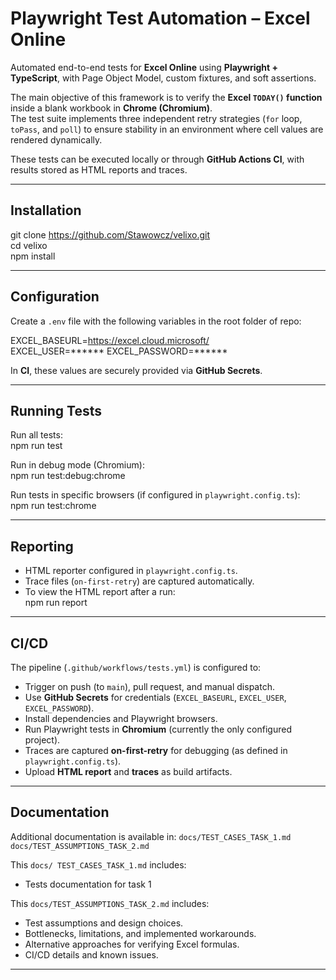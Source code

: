 # Playwright Test Automation – Excel Online

Automated end-to-end tests for **Excel Online** using **Playwright + TypeScript**, with Page Object Model, custom fixtures, and soft assertions.

The main objective of this framework is to verify the **Excel `TODAY()` function** inside a blank workbook in **Chrome (Chromium)**.  
The test suite implements three independent retry strategies (`for` loop, `toPass`, and `poll`) to ensure stability in an environment where cell values are rendered dynamically.

These tests can be executed locally or through **GitHub Actions CI**, with results stored as HTML reports and traces.

---

## Installation

git clone https://github.com/Stawowcz/velixo.git  
cd velixo  
npm install  

---

## Configuration

Create a `.env` file with the following variables in the root folder of repo:

EXCEL_BASEURL=https://excel.cloud.microsoft/  
EXCEL_USER=****** 
EXCEL_PASSWORD=******

In **CI**, these values are securely provided via **GitHub Secrets**.

---

## Running Tests

Run all tests:  
npm run test  

Run in debug mode (Chromium):  
npm run test:debug:chrome  

Run tests in specific browsers (if configured in `playwright.config.ts`):  
npm run test:chrome   

---

## Reporting

- HTML reporter configured in `playwright.config.ts`.  
- Trace files (`on-first-retry`) are captured automatically.  
- To view the HTML report after a run:  
  npm run report 

---

## CI/CD

The pipeline (`.github/workflows/tests.yml`) is configured to:

- Trigger on push (to `main`), pull request, and manual dispatch.  
- Use **GitHub Secrets** for credentials (`EXCEL_BASEURL`, `EXCEL_USER`, `EXCEL_PASSWORD`).  
- Install dependencies and Playwright browsers.  
- Run Playwright tests in **Chromium** (currently the only configured project).  
- Traces are captured **on-first-retry** for debugging (as defined in `playwright.config.ts`).  
- Upload **HTML report** and **traces** as build artifacts.

---

## Documentation

Additional documentation is available in:
`docs/TEST_CASES_TASK_1.md`
`docs/TEST_ASSUMPTIONS_TASK_2.md`

This `docs/ TEST_CASES_TASK_1.md` includes:

- Tests documentation for task 1

This `docs/TEST_ASSUMPTIONS_TASK_2.md` includes:

- Test assumptions and design choices.  
- Bottlenecks, limitations, and implemented workarounds.  
- Alternative approaches for verifying Excel formulas.  
- CI/CD details and known issues.  

---
